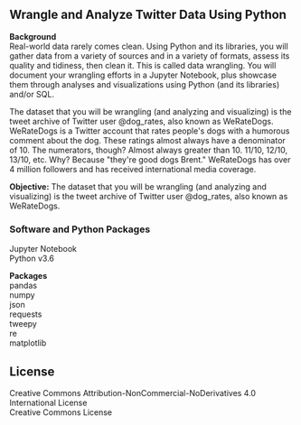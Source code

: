 ## Wrangle and Analyze Twitter Data Using Python  

**Background**    
Real-world data rarely comes clean. Using Python and its libraries, you will gather data from a variety of sources and in a variety of formats, assess its quality and tidiness, then clean it. This is called data wrangling. You will document your wrangling efforts in a Jupyter Notebook, plus showcase them through analyses and visualizations using Python (and its libraries) and/or SQL.  

The dataset that you will be wrangling (and analyzing and visualizing) is the tweet archive of Twitter user @dog_rates, also known as WeRateDogs. WeRateDogs is a Twitter account that rates people's dogs with a humorous comment about the dog. These ratings almost always have a denominator of 10. The numerators, though? Almost always greater than 10. 11/10, 12/10, 13/10, etc. Why? Because "they're good dogs Brent." WeRateDogs has over 4 million followers and has received international media coverage.  
  
**Objective:**  The dataset that you will be wrangling (and analyzing and visualizing) is the tweet archive of Twitter user @dog_rates, also known as WeRateDogs.   


### Software and Python Packages    
Jupyter Notebook  
Python v3.6  

**Packages**  
pandas  
numpy  
json  
requests  
tweepy  
re  
matplotlib  
  



## License  
  
Creative Commons Attribution-NonCommercial-NoDerivatives 4.0 International License  
 Creative Commons License
